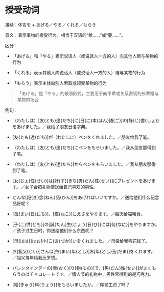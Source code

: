 # 授受动词

接续：体言を + あげる／やる／くれる／もらう

意义：表示事物的授受行为。相当于汉语的“给……”或“要……”。

区分：

- 「あげる」和「やる」表示说话人（或说话人一方的人）向其他人赠与某物的行为

- 「くれる」表示其他人向说话人（或说话人一方的人）赠与某物的行为

- 「もらう」表示主体向别人索取或领受某物的行为

> 「あげる」是「やる」的敬语形式，主要用于向平辈或关系密切的长辈赠与某物的场合


例句：

- （わたしは）[友{とも}達{だち}]に[日{に}本{ほん}語{ご}]の[辞{じ}書{しょ}]をあげました。／我给了朋友日语字典。

- [友{とも}達{だち}]が（わたしに）ペンをくれました。／朋友给我了笔。

- （わたしは）[友{とも}達{だち}]にペンをもらいました。／我从朋友那得到了笔。

- （わたしは）[友{とも}達{だち}]からペンをもらいました。／我从朋友那得到了笔。

- [女{じょ}性{せい}]は[好{す}]きな[男{だん}性{せい}]にプレゼントをあげます。／女子会把礼物赠送给自己喜欢的男性。

- どんな[記{き}念{ねん}品{ひん}]をあげればいいですか。／送给他们什么纪念品好呢？

- [毎{まい}日{にち}]、[猫{ねこ}]にえさをやります。／每天给猫喂食。

- [子{こ}供{ども}]の[誕{たん}生{じょう}日{び}]には[何{なに}]をやりますか。／孩子过生日时，你送给他们什么东西呢？

- [母{はは}]はお[小{こ}遣{づか}]いをくれました。／母亲给我零花钱了。

- お[祖父{じい}]さんは[毎{まい}年{とし}]お[年{とし}玉{だま}]をくれます。／祖父每年给我压岁钱。

- バレンタインデーの[贈{おく}]り[物{もの}]で、[男{だん}性{せい}]がよくもらうのはチョコレートです。／情人节的礼物中，男性常得到的是巧克力。

- [給{きゅう}料{りょう}]をもらいましたか。／你领工资了吗？
